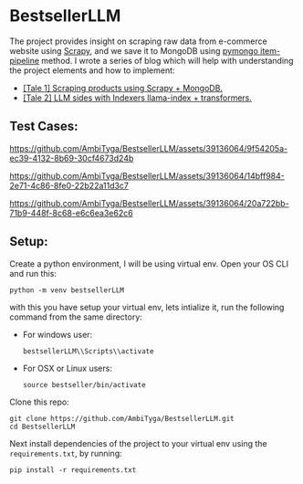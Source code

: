 # BestsellerLLM
The project provides insight on scraping raw data from e-commerce website using [Scrapy](https://scrapy.org/), and we save it to MongoDB using [pymongo item-pipeline](https://docs.scrapy.org/en/latest/topics/item-pipeline.html) method. 
I wrote a series of blog which will help with understanding the project elements and how to implement:
- [[Tale 1] Scraping products using Scrapy + MongoDB.](https://medium.com/@ambesh.sinha/tale-1-scraping-products-using-scrapy-mongodb-8f2c24e120db)
- [[Tale 2] LLM sides with Indexers llama-index + transformers.](https://medium.com/@ambesh.sinha/tale-2-llm-sides-with-indexers-llama-index-transformers-5a3a3ea21ae0)


## Test Cases:


https://github.com/AmbiTyga/BestsellerLLM/assets/39136064/9f54205a-ec39-4132-8b69-30cf4673d24b



https://github.com/AmbiTyga/BestsellerLLM/assets/39136064/14bff984-2e71-4c86-8fe0-22b22a11d3c7




https://github.com/AmbiTyga/BestsellerLLM/assets/39136064/20a722bb-71b9-448f-8c68-e6c6ea3e62c6



## Setup:
Create a python environment, I will be using virtual env. Open your OS CLI and run this:
```
python -m venv bestsellerLLM
```
with this you have setup your virtual env, lets intialize it, run the following command from the same directory:
- For windows user:
  ```
  bestsellerLLM\\Scripts\\activate
  ```
- For OSX or Linux users:
  ```
  source bestseller/bin/activate
  ```
Clone this repo:
```
git clone https://github.com/AmbiTyga/BestsellerLLM.git
cd BestsellerLLM
```
Next install dependencies of the project to your virtual env using the `requirements.txt`, by running:
```
pip install -r requirements.txt
```
